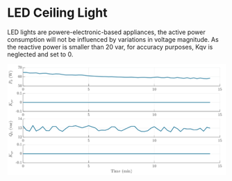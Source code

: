 # LED Ceiling Light
LED lights are powere-electronic-based appliances, the active power consumption will not be influenced by variations in voltage magnitude. As the reactive power is smaller than 20 var, for accuracy purposes, Kqv is neglected and set to 0.

![LEDCeilingLight](../z_Sensitivity_img/LEDLight.svg)
